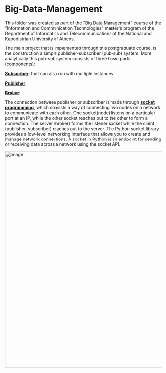 # Big-Data-Management
This folder was created as part of the "Big Data Management" course of the "Information and Communication Technologies" master's program of the Department of Informatics and Telecommunications of the National and Kapodistrian University of Athens.

The main project that is implemented through this postgraduate course, is the construction a simple publisher-subscriber (pub-sub) system. More analytically this pub-sub system consists of three basic parts (components):

[**Subscriber**]((https://github.com/DimOriCoding/Big-Data-Management/blob/main/sub.py)): that can
 also run with multiple instances
 
[**Publisher**]((https://github.com/DimOriCoding/Big-Data-Management/blob/main/pub.py)):

[**Broker**]((https://github.com/DimOriCoding/Big-Data-Management/blob/main/broker.py)):

The connection between publisher or subscriber is made through [**socket programming**](https://github.com/DimOriCoding/Big-Data-Management/blob/main/Pub-Sub%20system%20assignment%20report.pdf), which consists a way of connecting two nodes on a network to communicate with each other. One socket(node) listens on a particular port at an IP, while the other socket reaches out to the other to form a connection. The server (broker) forms the listener socket while the client (publisher, subscriber) reaches out to the server. The Python socket library provides a low-level networking interface that allows you to create and manage network connections. A socket in Python is an endpoint for sending or receiving data across a network using the socket API.


   <img width="600" height="700" alt="image" src="https://github.com/user-attachments/assets/5df297a6-fdc0-48da-be38-d1d6ea0fd22e" />
